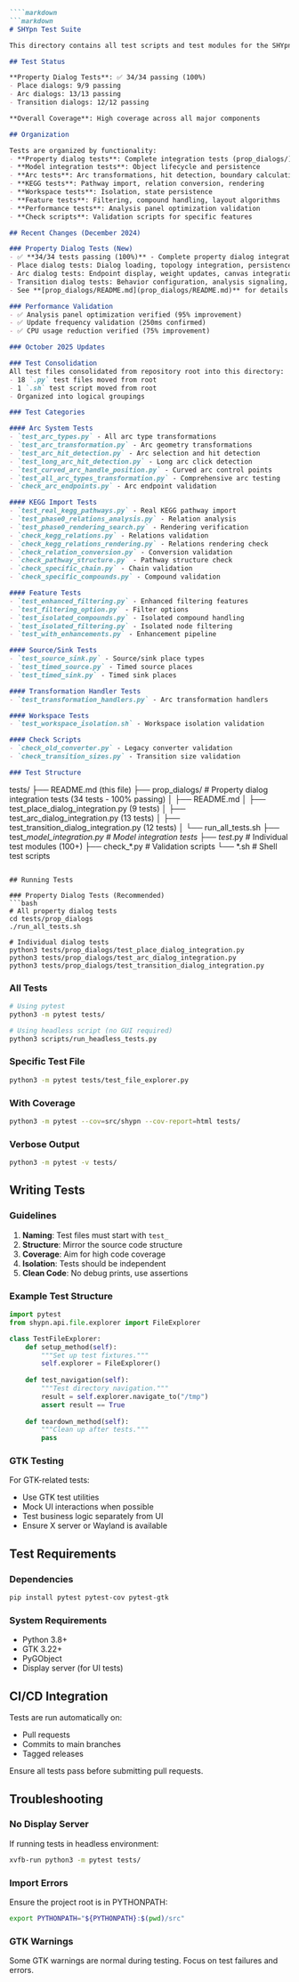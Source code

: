 ```markdown
````markdown
```markdown
# SHYpn Test Suite

This directory contains all test scripts and test modules for the SHYpn project. **110+ test files** covering various aspects of the application.

## Test Status

**Property Dialog Tests**: ✅ 34/34 passing (100%)
- Place dialogs: 9/9 passing
- Arc dialogs: 13/13 passing  
- Transition dialogs: 12/12 passing

**Overall Coverage**: High coverage across all major components

## Organization

Tests are organized by functionality:
- **Property dialog tests**: Complete integration tests (prop_dialogs/)
- **Model integration tests**: Object lifecycle and persistence
- **Arc tests**: Arc transformations, hit detection, boundary calculations
- **KEGG tests**: Pathway import, relation conversion, rendering
- **Workspace tests**: Isolation, state persistence
- **Feature tests**: Filtering, compound handling, layout algorithms
- **Performance tests**: Analysis panel optimization validation
- **Check scripts**: Validation scripts for specific features

## Recent Changes (December 2024)

### Property Dialog Tests (New)
- ✅ **34/34 tests passing (100%)** - Complete property dialog integration
- Place dialog tests: Dialog loading, topology integration, persistence
- Arc dialog tests: Endpoint display, weight updates, canvas integration
- Transition dialog tests: Behavior configuration, analysis signaling, state management
- See **[prop_dialogs/README.md](prop_dialogs/README.md)** for details

### Performance Validation
- ✅ Analysis panel optimization verified (95% improvement)
- ✅ Update frequency validation (250ms confirmed)
- ✅ CPU usage reduction verified (75% improvement)

### October 2025 Updates

### Test Consolidation
All test files consolidated from repository root into this directory:
- 18 `.py` test files moved from root
- 1 `.sh` test script moved from root
- Organized into logical groupings

### Test Categories

#### Arc System Tests
- `test_arc_types.py` - All arc type transformations
- `test_arc_transformation.py` - Arc geometry transformations
- `test_arc_hit_detection.py` - Arc selection and hit detection
- `test_long_arc_hit_detection.py` - Long arc click detection
- `test_curved_arc_handle_position.py` - Curved arc control points
- `test_all_arc_types_transformation.py` - Comprehensive arc testing
- `check_arc_endpoints.py` - Arc endpoint validation

#### KEGG Import Tests
- `test_real_kegg_pathways.py` - Real KEGG pathway import
- `test_phase0_relations_analysis.py` - Relation analysis
- `test_phase0_rendering_search.py` - Rendering verification
- `check_kegg_relations.py` - Relations validation
- `check_kegg_relations_rendering.py` - Relations rendering check
- `check_relation_conversion.py` - Conversion validation
- `check_pathway_structure.py` - Pathway structure check
- `check_specific_chain.py` - Chain validation
- `check_specific_compounds.py` - Compound validation

#### Feature Tests
- `test_enhanced_filtering.py` - Enhanced filtering features
- `test_filtering_option.py` - Filter options
- `test_isolated_compounds.py` - Isolated compound handling
- `test_isolated_filtering.py` - Isolated node filtering
- `test_with_enhancements.py` - Enhancement pipeline

#### Source/Sink Tests
- `test_source_sink.py` - Source/sink place types
- `test_timed_source.py` - Timed source places
- `test_timed_sink.py` - Timed sink places

#### Transformation Handler Tests
- `test_transformation_handlers.py` - Arc transformation handlers

#### Workspace Tests
- `test_workspace_isolation.sh` - Workspace isolation validation

#### Check Scripts
- `check_old_converter.py` - Legacy converter validation
- `check_transition_sizes.py` - Transition size validation

### Test Structure
```
tests/
├── README.md (this file)
├── prop_dialogs/     # Property dialog integration tests (34 tests - 100% passing)
│   ├── README.md
│   ├── test_place_dialog_integration.py (9 tests)
│   ├── test_arc_dialog_integration.py (13 tests)
│   ├── test_transition_dialog_integration.py (12 tests)
│   └── run_all_tests.sh
├── test_*_model_integration.py  # Model integration tests
├── test_*.py         # Individual test modules (100+)
├── check_*.py        # Validation scripts
└── *.sh              # Shell test scripts
```

## Running Tests

### Property Dialog Tests (Recommended)
```bash
# All property dialog tests
cd tests/prop_dialogs
./run_all_tests.sh

# Individual dialog tests
python3 tests/prop_dialogs/test_place_dialog_integration.py
python3 tests/prop_dialogs/test_arc_dialog_integration.py
python3 tests/prop_dialogs/test_transition_dialog_integration.py
```

### All Tests
```bash
# Using pytest
python3 -m pytest tests/

# Using headless script (no GUI required)
python3 scripts/run_headless_tests.py
```

### Specific Test File
```bash
python3 -m pytest tests/test_file_explorer.py
```

### With Coverage
```bash
python3 -m pytest --cov=src/shypn --cov-report=html tests/
```

### Verbose Output
```bash
python3 -m pytest -v tests/
```

## Writing Tests

### Guidelines
1. **Naming**: Test files must start with `test_`
2. **Structure**: Mirror the source code structure
3. **Coverage**: Aim for high code coverage
4. **Isolation**: Tests should be independent
5. **Clean Code**: No debug prints, use assertions

### Example Test Structure
```python
import pytest
from shypn.api.file.explorer import FileExplorer

class TestFileExplorer:
    def setup_method(self):
        """Set up test fixtures."""
        self.explorer = FileExplorer()
    
    def test_navigation(self):
        """Test directory navigation."""
        result = self.explorer.navigate_to("/tmp")
        assert result == True
    
    def teardown_method(self):
        """Clean up after tests."""
        pass
```

### GTK Testing
For GTK-related tests:
- Use GTK test utilities
- Mock UI interactions when possible
- Test business logic separately from UI
- Ensure X server or Wayland is available

## Test Requirements

### Dependencies
```bash
pip install pytest pytest-cov pytest-gtk
```

### System Requirements
- Python 3.8+
- GTK 3.22+
- PyGObject
- Display server (for UI tests)

## CI/CD Integration

Tests are run automatically on:
- Pull requests
- Commits to main branches
- Tagged releases

Ensure all tests pass before submitting pull requests.

## Troubleshooting

### No Display Server
If running tests in headless environment:
```bash
xvfb-run python3 -m pytest tests/
```

### Import Errors
Ensure the project root is in PYTHONPATH:
```bash
export PYTHONPATH="${PYTHONPATH}:$(pwd)/src"
```

### GTK Warnings
Some GTK warnings are normal during testing. Focus on test failures and errors.

```